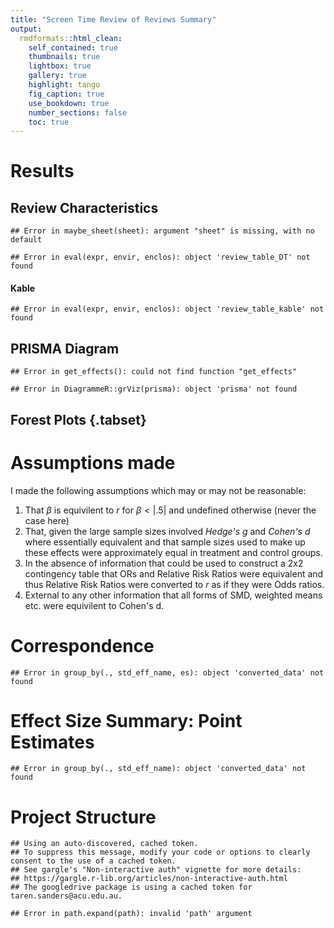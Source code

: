 ```yaml
---
title: "Screen Time Review of Reviews Summary"
output:
  rmdformats::html_clean:
    self_contained: true
    thumbnails: true
    lightbox: true
    gallery: true
    highlight: tango
    fig_caption: true
    use_bookdown: true
    number_sections: false
    toc: true
---
```






# Results

## Review Characteristics


```
## Error in maybe_sheet(sheet): argument "sheet" is missing, with no default
```

```
## Error in eval(expr, envir, enclos): object 'review_table_DT' not found
```

#### Kable

```
## Error in eval(expr, envir, enclos): object 'review_table_kable' not found
```


## PRISMA Diagram


```
## Error in get_effects(): could not find function "get_effects"
```

```
## Error in DiagrammeR::grViz(prisma): object 'prisma' not found
```

## Forest Plots {.tabset}

### 

# Assumptions made

I made the following assumptions which may or may not be reasonable:

1.  That $\beta$ is equivilent to $r$ for $\beta < |.5|$ and undefined otherwise (never the case here)
2.  That, given the large sample sizes involved *Hedge's g* and *Cohen's d* where essentially equivalent and that sample sizes used to make up these effects were approximately equal in treatment and control groups.
3.  In the absence of information that could be used to construct a 2x2 contingency table that ORs and Relative Risk Ratios were equivalent and thus Relative Risk Ratios were converted to $r$ as if they were Odds ratios.
4.  External to any other information that all forms of SMD, weighted means etc. were equivilent to Cohen's d.

# Correspondence


```
## Error in group_by(., std_eff_name, es): object 'converted_data' not found
```

# Effect Size Summary: Point Estimates


```
## Error in group_by(., std_eff_name): object 'converted_data' not found
```

# Project Structure

```
## Using an auto-discovered, cached token.
## To suppress this message, modify your code or options to clearly consent to the use of a cached token.
## See gargle's "Non-interactive auth" vignette for more details:
## https://gargle.r-lib.org/articles/non-interactive-auth.html
## The googledrive package is using a cached token for taren.sanders@acu.edu.au.
```

```
## Error in path.expand(path): invalid 'path' argument
```

